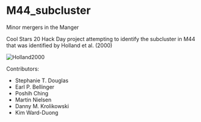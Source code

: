 # M44_subcluster
Minor mergers in the Manger

Cool Stars 20 Hack Day project attempting to identify the subcluster in M44 that was identified by Holland et al. (2000)

![Holland2000](https://www.dropbox.com/s/f63jra495csn18b/holland2000.png?dl=0)

Contributors:
- Stephanie T. Douglas
- Earl P. Bellinger
- Poshih Ching
- Martin Nielsen
- Danny M. Krolikowski
- Kim Ward-Duong
